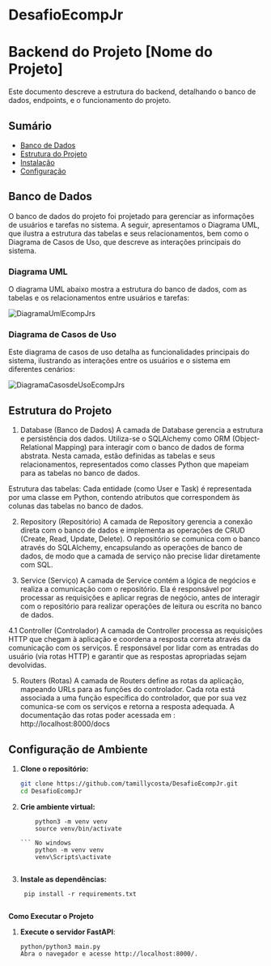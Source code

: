 # DesafioEcompJr

# Backend do Projeto [Nome do Projeto]

Este documento descreve a estrutura do backend, detalhando o banco de dados, endpoints, e o funcionamento do projeto.

## Sumário

- [Banco de Dados](#banco-de-dados)
- [Estrutura do Projeto](#estrutura-do-projeto)
- [Instalação](#instalação)
- [Configuração](#configuração)


## Banco de Dados

O banco de dados do projeto foi projetado para gerenciar as informações de usuários e tarefas no sistema. A seguir, apresentamos o Diagrama UML, que ilustra a estrutura das tabelas e seus relacionamentos, bem como o Diagrama de Casos de Uso, que descreve as interações principais do sistema.

### Diagrama UML
O diagrama UML abaixo mostra a estrutura do banco de dados, com as tabelas e os relacionamentos entre usuários e tarefas:

![DiagramaUmlEcompJrs](https://github.com/user-attachments/assets/c21a6615-c5a1-44b9-8d82-f29e63be9d5f)

### Diagrama de Casos de Uso
Este diagrama de casos de uso detalha as funcionalidades principais do sistema, ilustrando as interações entre os usuários e o sistema em diferentes cenários:

![DiagramaCasosdeUsoEcompJrs](https://github.com/user-attachments/assets/f9525fa2-d433-4534-a68f-87b5a266e326)


## Estrutura do Projeto

1. Database (Banco de Dados)
A camada de Database gerencia a estrutura e persistência dos dados. Utiliza-se o SQLAlchemy como ORM (Object-Relational Mapping) para interagir com o banco de dados de forma abstrata. Nesta camada, estão definidas as tabelas e seus relacionamentos, representados como classes Python que mapeiam para as tabelas no banco de dados.

Estrutura das tabelas: Cada entidade (como User e Task) é representada por uma classe em Python, contendo atributos que correspondem às colunas das tabelas no banco de dados.


2. Repository (Repositório)
A camada de Repository gerencia a conexão direta com o banco de dados e implementa as operações de CRUD (Create, Read, Update, Delete). O repositório se comunica com o banco através do SQLAlchemy, encapsulando as operações de banco de dados, de modo que a camada de serviço não precise lidar diretamente com SQL.


4. Service (Serviço)
A camada de Service contém a lógica de negócios e realiza a comunicação com o repositório. Ela é responsável por processar as requisições e aplicar regras de negócio, antes de interagir com o repositório para realizar operações de leitura ou escrita no banco de dados.


4.1 Controller (Controlador)
A camada de Controller processa as requisições HTTP que chegam à aplicação e coordena a resposta correta através da comunicação com os serviços. É responsável por lidar com as entradas do usuário (via rotas HTTP) e garantir que as respostas apropriadas sejam devolvidas.


5. Routers (Rotas)
A camada de Routers define as rotas da aplicação, mapeando URLs para as funções do controlador. Cada rota está associada a uma função específica do controlador, que por sua vez comunica-se com os serviços e retorna a resposta adequada.
A documentação das rotas poder acessada em : http://localhost:8000/docs


 
 ## Configuração de Ambiente 

1. **Clone o repositório:**

   ```bash
   git clone https://github.com/tamillycosta/DesafioEcompJr.git
   cd DesafioEcompJr

2. **Crie ambiente virtual:**

    ``` No linux
        python3 -m venv venv
        source venv/bin/activate
    
    ``` No windows
        python -m venv venv
        venv\Scripts\activate


3. **Instale as dependências:**
     ```
      pip install -r requirements.txt


**Como Executar o Projeto**

1. **Execute o servidor FastAPI**:
    ```
    python/python3 main.py
    Abra o navegador e acesse http://localhost:8000/.

    
